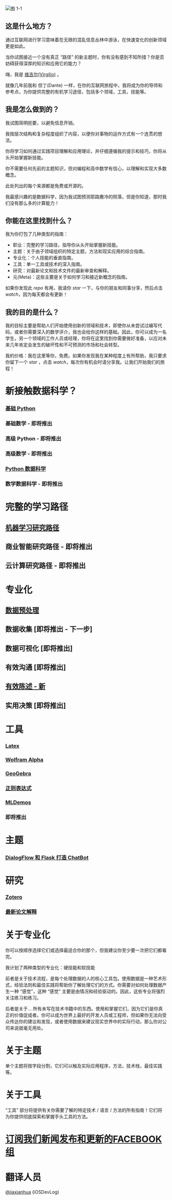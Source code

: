 ![图 1-1](map.png "1")

## 这是什么地方？

通过互联网进行学习意味着在无限的混乱信息丛林中游泳，在快速变化的创新领域更是如此。

当你试图接近一个没有真正 “路径” 的新主题时，你有没有感到不知所措？你是否妨碍获得深厚的知识和应用它的能力？

嗨，我是 [维吉尔(Virgilio)](https://zh.wikipedia.org/wiki/%E7%BB%B4%E5%90%89%E5%B0%94) 。

就像几年前我和 但丁(Dante) 一样，在你的互联网旅程中，我将成为你的导师和参考点，为你提供完整的有机学习途径，包括多个领域，工具，技能等。

## 我是怎么做到的？

我试图简明扼要，以避免信息开销。

我按层次结构和复杂程度组织了内容，以便你对事物的运作方式有一个连贯的想法。

你将学习如何通过实践项目理解和应用理论，并仔细遵循我的提示和技巧，你将从头开始掌握新技能。

你不需要任何先前的主题知识，但对编程和高中数学有信心，以理解和实现大多数概念。

此处列出的每个来源都是免费或开源的。

我最感兴趣的是数据科学，因为我试图预测耶路撒冷的陨落，但是你知道，那时我们没有那么多的计算能力！

## 你能在这里找到什么？

我为你打包了几种类型的指南：
- 职业：完整的学习路径，指导你从头开始掌握新技能。
- 主题：关于由子领域组织的特定主题，方法和现实应用的综合指南。
- 专业化：个人技能的垂直指南。
- 工具：单一工具或技术的深入指南。
- 研究：对最新论文和技术文件的最新审查和解释。
- 元(Meta)：这些主要是关于如何学习和接近新概念的指南。

如果你发现此 *repo* 有用，我请你 *star* 一下，与你的朋友和同事分享，然后点击 *watch*，因为每天都会有更新！

## 我的目的是什么？

我的目标主要是帮助人们开始使用创新的领域和技术，即使你从未尝试过编写代码，或者你需要深入的数学评介，我也会给你这样的基础。因此，你可以成为一名学生，另一个领域的工作人员或经理，你将在这里找到你需要做好准备，以应对未来几年肯定会发生的破坏性和不可预测的市场和社会转型。

我的价格：我在这里等你，免费。如果你发现我在某种程度上有所帮助，我只要求你留下一个 *star* ，点击 *watch*，每次你有机会时请分享我。让我们开始我们的旅程！

# 新接触数据科学？
### [基础 Python](NewToDataScience/PythonBasic.md)
### 基础数学 - 即将推出
### 高级 Python - 即将推出
### 高级数学 - 即将推出
### [Python 数据科学](NewToDataScience/PythonDataScience.ipynb)
### 数学数据科学 - 即将推出

# 完整的学习路径
## [机器学习研究路径](LearningPaths/Machine%20Learning%20Engineer%20Career%20Path)
## 商业智能研究路径 - 即将推出
## 云计算研究路径 - 即将推出

# 专业化
## [数据预处理](Specializations/HardSkills/DataPreprocessing.md)
## 数据收集 [即将推出 - 下一步]
## 数据可视化 [即将推出]

## 有效沟通 [即将推出]
## [有效陈述 - **新**](Specializations/SoftSkills/ImpactfulPresentations.md)
## 实用决策 [即将推出]

# 工具
### [Latex](Tools/Latex.md)
### [Wolfram Alpha](Tools/WolframAlpha.md)
### [GeoGebra](Tools/GeoGebra.md)
### [正则表达式](Tools/Regex.ipynb)
### [MLDemos](Tools/MLDemos/README.md)
### 即将推出

# 主题
### [DialogFlow 和 Flask 打造 ChatBot](Topics/DialogFlow.md)

# 研究
### [Zotero](Research/Zotero.md)
### [最新论文解释](Research/Papers.md)

# 关于专业化

你可以按顺序选择它们或选择最适合你的那个，但我建议你至少要一次把它们都看完。

我计划了两种类型的专业化：硬技能和软技能

前者是关于技术流程，是每个处理数据的人的核心工具包。使用数据是一种艺术形式，经验法则和最佳实践将帮助你了解处理它们的方式。你需要对如何处理数据产生一种 “感觉”，这种 “感觉” 主要是由情况和经验驱动的。因此，这些专业将强烈关注练习和练习。

后者是关于... 所有未写在技术书籍中的东西。使用和掌握它们，因为它们是你真正的价值促成者。你可以成为世界上最好的开发人员或工程师，但如果你无法向受众传达你的建议和发现，或者使用数据来建议现实世界中的实际行动，那么你对公司来说就毫无用处。

# 关于主题

单个主题将按字段分割，它们可以触及实际应用程序，方法，技术栈，最佳实践等。

# 关于工具

“工具” 部分将提供有关你需要了解的特定技术 / 语言 / 方法的所有指南！它们将为你提供彻底探索和掌握手头工具的方法。

# [订阅我们新闻发布和更新的FACEBOOK组](https://www.facebook.com/groups/mathfordatascience/)

# 翻译人员

[@jiaxianhua](https://github.com/iOSDevLog) (iOSDevLog)
